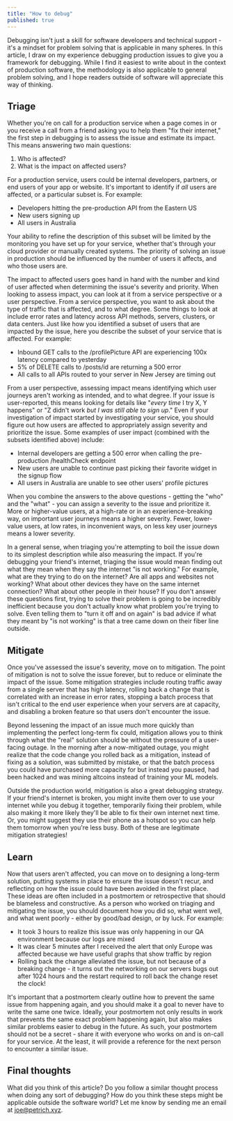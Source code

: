 ```yaml
---
title: "How to debug"
published: true
---
```


Debugging isn't just a skill for software developers and technical support - it's a mindset for problem solving
that is applicable in many spheres. In this article, I draw on my experience debugging production issues to give
you a framework for debugging. While I find it easiest to write about in the context of production software, the
methodology is also applicable to general problem solving, and I hope readers outside of software will appreciate
this way of thinking.

## Triage

Whether you're on call for a production service when a page comes in or you receive a call from a friend asking you
to help them "fix their internet," the first step in
debugging is to assess the issue and estimate its impact. This means answering two main questions:

1. Who is affected?
2. What is the impact on affected users?

For a production service, users could be internal developers, partners, or end users of your app or website. It's
important to identify if *all* users are affected, or a particular subset is. For example:

* Developers hitting the pre-production API from the Eastern US
* New users signing up
* All users in Australia

Your ability to refine the description of this subset will be limited by the monitoring you have set up for
your service, whether that's through your cloud provider or manually created systems. The priority of solving an
issue in production should be influenced by the number of users it affects, and who those users are.

The impact to affected users goes hand in hand with the number and kind of user affected when determining the
issue's severity and priority. When looking to assess impact, you can look at it from a service perspective or a
user perspective. From a service perspective, you want to ask about the type of traffic that is affected, and to
what degree. Some things to look at include error rates and latency across API methods, servers, clusters, or
data centers. Just like how you identified a subset of users that are impacted by the issue, here you describe
the subset of your service that is affected. For example:

* Inbound GET calls to the /profilePicture API are experiencing 100x latency compared to yesterday
* 5% of DELETE calls to /posts/id are returning a 500 error
* All calls to all APIs routed to your server in New Jersey are timing out

From a user perspective, assessing impact means identifying which user journeys aren't working as intended, and to
what degree. If your issue is user-reported, this means looking for details like "*every time* I try X, Y happens" or "Z didn't work *but I was still able to sign up*." Even if your investigation of impact started by investigating your service, you should figure out how users are affected to appropriately assign severity and prioritize the issue. Some examples of user impact (combined with the subsets identified above) include:

* Internal developers are getting a 500 error when calling the pre-production /healthCheck endpoint
* New users are unable to continue past picking their favorite widget in the signup flow
* All users in Australia are unable to see other users' profile pictures

When you combine the answers to the above questions - getting the "who" and the "what" - you can assign a severity
to the issue and prioritize it. More or higher-value users, at a high-rate or in an experience-breaking way, on
important user journeys means a higher severity. Fewer, lower-value users, at low rates, in inconvenient ways, on
less key user journeys means a lower severity.

In a general sense, when triaging you're attempting to boil the issue down to its simplest description while also
measuring the impact. If you're debugging your friend's internet, triaging the issue would mean finding out what
they mean when they say the internet "is not working." For example, what are they trying to do on the internet? Are
all apps and websites not working? What about other devices they have on the same internet connection? What about other people in their house? If you don't answer these questions first, trying to solve their problem is going to
be incredibly inefficient because you don't actually know what problem you're trying to solve. Even telling them to "turn it off and on again" is bad advice if what they meant by "is not working" is that a tree came down on their fiber line outside.

## Mitigate

Once you've assessed the issue's severity, move on to mitigation. The point of mitigation is not to solve the issue
forever, but to reduce or eliminate the impact of the issue. Some mitigation strategies include routing traffic
away from a single server that has high latency, rolling back a change that is correlated with an increase in
error rates, stopping a batch process that isn't critical to the end user experience when your servers are at
capacity, and disabling a broken feature so that users don't encounter the issue.

Beyond lessening the impact of an issue much more quickly than implementing the perfect long-term fix could,
mitigation allows you to think through what the "real" solution should be without the pressure of a user-facing
outage. In the morning after a now-mitigated outage, you might realize that the code change you rolled back as a
mitigation, instead of fixing as a solution, was submitted by mistake, or that the batch process you could have
purchased more capacity for but instead you paused, had been hacked and was mining altcoins instead of training
your ML models.

Outside the production world, mitigation is also a great debugging strategy. If your friend's internet is broken,
you might invite them over to use your internet while you debug it together, temporarily fixing their problem,
while also making it more likely they'll be able to fix their own internet next time. Or, you might suggest they
use their phone as a hotspot so you can help them tomorrow when you're less busy. Both of these are legitimate mitigation strategies!

## Learn

Now that users aren't affected, you can move on to designing a long-term solution, putting systems in place to
ensure the issue doesn't recur, and reflecting on how the issue could have been avoided in the first place. These
ideas are often included in a postmortem or retrospective that should be blameless and constructive. As a person
who worked on triaging and mitigating the issue, you should document how you did so, what went well, and what went
poorly - either by good/bad design, or by luck. For example:

* It took 3 hours to realize this issue was only happening in our QA environment because our logs are mixed
* It was clear 5 minutes after I received the alert that only Europe was affected because we have useful graphs that show traffic by region
* Rolling back the change alleviated the issue, but not because of a breaking change - it turns out the networking on our servers bugs out after 1024 hours and the restart required to roll back the change reset the clock!

It's important that a postmortem clearly outline how to prevent the same issue from happening again, and you
should make it a goal to never have to write the same one twice. Ideally, your postmortem not only results in
work that prevents the same exact problem happening again, but also makes similar problems easier to debug in the
future. As such, your postmortem should not be a secret - share it with everyone who works on and is on-call for
your service. At the least, it will provide a reference for the next person to encounter a similar issue.

## Final thoughts

What did you think of this article? Do you follow a similar thought process when doing any sort of debugging? How do you think these steps might be applicable outside the software world? Let me know by sending me an email at joe@petrich.xyz.